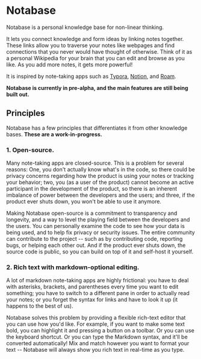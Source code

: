 # Notabase

Notabase is a personal knowledge base for non-linear thinking.

It lets you connect knowledge and form ideas by linking notes together. These links allow you to traverse your notes like webpages and find connections that you never would have thought of otherwise. Think of it as a personal Wikipedia for your brain that you can edit and browse as you like. As you add more notes, it gets more powerful!

It is inspired by note-taking apps such as [Typora](https://typora.io), [Notion](https://notion.so), and [Roam](https://roamresearch.com).

**Notabase is currently in pre-alpha, and the main features are still being built out.**

## Principles

Notabase has a few principles that differentiates it from other knowledge bases. **These are a work-in-progress.**

### 1. Open-source.

Many note-taking apps are closed-source. This is a problem for several reasons: One, you don't actually know what's in the code, so there could be privacy concerns regarding how the product is using your notes or tracking your behavior; two, you (as a user of the product) cannot become an active participant in the development of the product, so there is an inherent imbalance of power between the developers and the users; and three, if the product ever shuts down, you won't be able to use it anymore.

Making Notabase open-source is a commitment to transparency and longevity, and a way to level the playing field between the developers and the users. You can personally examine the code to see how your data is being used, and to help fix privacy or security issues. The entire community can contribute to the project -- such as by contributing code, reporting bugs, or helping each other out. And if the product ever shuts down, the source code is public, so you can build on top of it and self-host it yourself.

### 2. Rich text with markdown-optional editing.

A lot of markdown note-taking apps are highly frictional: you have to deal with asterisks, brackets, and parentheses every time you want to edit something; you have to switch to a different pane in order to actually read your notes; or you forget the syntax for links and have to look it up (it happens to the best of us).

Notabase solves this problem by providing a flexible rich-text editor that you can use how you'd like. For example, if you want to make some text bold, you can highlight it and pressing a button on a toolbar. Or you can use the keyboard shortcut. Or you can type the Markdown syntax, and it'll be converted automatically! Mix and match however you want to format your text -- Notabase will always show you rich text in real-time as you type.
